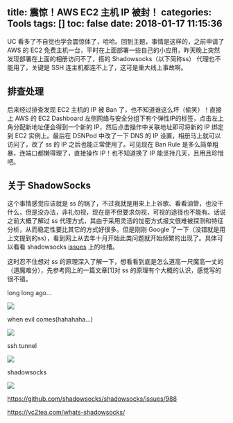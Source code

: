 title: 震惊！AWS EC2 主机 IP 被封！
categories: Tools
tags: []
toc: false
date: 2018-01-17 11:15:36
---


UC 看多了不自觉也学会震惊体了，哈哈。回到主题，事情是这样的，之前申请了 AWS 的 EC2 免费主机一台，平时在上面部署一些自己的小应用，昨天晚上突然发现部署在上面的相册访问不了，搭的 Shadowsocks（以下简称ss） 代理也不能用了，关键是 SSH 连主机都连不上了，这可是重大线上事故啊。 

<!-- more -->

## 排查处理

后来经过排查发现 EC2 主机的 IP 被 Ban 了，也不知道谁这么坏（偷笑）！直接上 AWS 的 EC2 Dashboard 左侧网络与安全分组下有个弹性IP的标签，点击左上角分配新地址便会得到一个新的 IP，然后点击操作中关联地址即可将新的 IP 绑定到 EC2 实例上。最后在 DSNPod 中改了一下 DNS 的 IP 设置，相册马上就可以访问了，改了 ss 的 IP 之后也能正常使用了。可见现在 Ban Rule 是多么简单粗暴，连端口都懒得理了，直接操作 IP！也不知道换了 IP 能坚持几天，且用且珍惜吧。

## 关于 ShadowSocks

这个事情感觉应该就是 ss 的锅了，不过我就是用来上上谷歌、看看油管，也没干什么，但是没办法，非礼勿视，现在是不但要求勿视，可视的途径也不能有。话说之前大概了解过 ss 代理方式，其由于采用灵活的加密方式报文很难被探测和特征分析，从而稳定性要比其它的方式好很多。但是刚刚 Google 了一下（没错就是用上文提到的ss），看到网上从去年十月开始此类问题就开始频繁的出现了。具体可以看看 shadowsocks [issues](https://github.com/shadowsocks/shadowsocks/issues/988) 上的吐槽。

这时忍不住想对 ss 的原理深入了解一下，想看看到底是怎么道高一尺魔高一丈的（道魔难分），先参考网上的一篇文章[1]对 ss 的原理有个大概的认识，感觉写的很不错。

long long ago…

![](http://7xry05.com1.z0.glb.clouddn.com/201801172030_415.png)

when evil comes(hahahaha...)

![](http://7xry05.com1.z0.glb.clouddn.com/201801172032_134.png)

ssh tunnel

![](http://7xry05.com1.z0.glb.clouddn.com/201801172035_505.png)

shadowsocks

![](http://7xry05.com1.z0.glb.clouddn.com/201801172036_151.png)






https://github.com/shadowsocks/shadowsocks/issues/988

https://vc2tea.com/whats-shadowsocks/